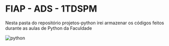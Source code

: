 # FIAP - ADS - 1TDSPM

Nesta pasta do repositório projetos-python irei armazenar os códigos feitos durante as aulas de Python da Faculdade

![python](https://imgs.search.brave.com/Lx5jH_YkDeGwOtEgVOPotWy5AUTZFinGAnzSuHGcAYM/rs:fit:860:0:0/g:ce/aHR0cHM6Ly9sb2dv/ZG93bmxvYWQub3Jn/L3dwLWNvbnRlbnQv/dXBsb2Fkcy8yMDE5/LzEwL3B5dGhvbi1s/b2dvLnBuZw)
